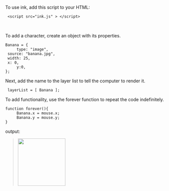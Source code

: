 To use ink, add this script to your HTML:

     <script src="ink.js" > </script>

<br>

To add a character, create an object with its properties.

    Banana = {
         type: "image",
	 source: "banana.jpg",
	 width: 25,
	 x: 0,
         y:0,
    };
      
Next, add the name to the layer list to tell the computer to render it.

     layerList = [ Banana ];

To add functionality, use the forever function to repeat the code indefinitely.

    function forever(){
     	 Banana.x = mouse.x;
         Banana.y = mouse.y;
    }
     
output:

> [<img src="https://coolprofessor.github.io/ink.js/demo/banana.gif" width="150"/>](https://coolprofessor.github.io/ink.js/demo/)
